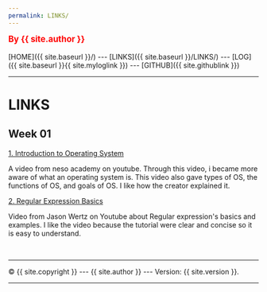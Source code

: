```yaml
---
permalink: LINKS/
---
```

<span style="color:red; font-weight:bold; font-size:larger;">By {{ site.author }}</span>
<br><br>
[HOME]({{ site.baseurl }}/) ---
[LINKS]({{ site.baseurl }}/LINKS/) ---
[LOG]({{ site.baseurl }}{{ site.myloglink }}) ---
[GITHUB]({{ site.githublink }})
<br>
<hr>

# LINKS

## Week 01
[1. Introduction to Operating System](https://youtu.be/vBURTt97EkA)

A video from neso academy on youtube. Through this video, i became more aware of what an operating system is. This video also gave types of OS, the functions of OS, and goals of OS. I like how the creator explained it.

[2. Regular Expression Basics](https://youtu.be/KJG1dETacLI)

Video from Jason Wertz on Youtube about Regular expression's basics and examples. I like the video because the tutorial were clear and concise so it is easy to understand. 

<br>
<hr>
&copy; {{ site.copyright }} --- {{ site.author }} --- Version: {{ site.version }}.
<hr>
<br>

